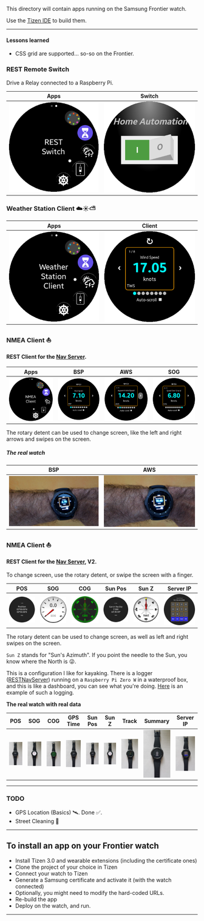 This directory will contain apps running on the Samsung Frontier watch.

Use the [Tizen IDE](https://www.tizen.org/) to  build them.

-----------------------------------------------------------

#### Lessons learned
- CSS grid are supported... so-so on the Frontier.

### REST Remote Switch
Drive a Relay connected to a Raspberry Pi.

| Apps | Switch |
|:----:|:------:|
|![Apps](./docimg/RESTSwitch.01.png)|![AWS](./docimg/switch.01.png)|

### Weather Station Client ☁️☀️⛅

| Apps | Client |
|:----:|:------:|
|![Apps](./docimg/weather.station.01.png)|![Apps](./docimg/weather.station.02.png)|

### NMEA Client ⛵
#### <!-- WIP 🚧 --> REST Client for the [Nav Server](https://github.com/OlivierLD/raspberry-coffee/tree/master/RESTNavServer).

| Apps | BSP | AWS | SOG |
|:----:|:---:|:---:|:---:|
|![Apps](./docimg/nmea.client.01.png)|![BSP](./docimg/BSP.png)|![AWS](./docimg/AWS.png)|![SOG](./docimg/SOG.png)|

The rotary detent can be used to change screen, like the left and right arrows and swipes on the screen.

##### The real watch

| BSP  | AWS |
|:----:|:---:|
|![Apps](./docimg/watch.01.jpg)|![BSP](./docimg/watch.02.jpg)|


### NMEA Client ⛵
#### <!-- WIP 🚧 --> REST Client for the [Nav Server](https://github.com/OlivierLD/raspberry-coffee/tree/master/RESTNavServer), V2.

To change screen, use the rotary detent, or swipe the screen with a finger.

| POS | SOG | COG | Sun Pos | Sun Z | Server IP |
|:----:|:---:|:---:|:---:|:---:|:---:|
|![POS](./docimg/trackv2.pos.png)|![SOG](./docimg/trackv2.sog.png)|![COG](./docimg/trackv2.compass.png)|![Sun](./docimg/trackv2.sun.pos.png)|![SunZ](./docimg/trackv2.sun.z.png)|![Server IP](./docimg/trackv2.ip.png)|

The rotary detent can be used to change screen, as well as left and right swipes on the screen.

`Sun Z` stands for "Sun's Azimuth". If you point the needle to the Sun, you know where the North is 😜.

This is a configuration I like for kayaking. There is a logger ([RESTNavServer](https://github.com/OlivierLD/raspberry-coffee/tree/master/RESTNavServer)) running on a `Raspberry Pi Zero W` in a waterproof box, and this is like a dashboard,
you can see what you're doing. [Here](http://hocus-blogus.blogspot.com/2018/11/thanksgiving-kayaking-in-drakes-estero.html) is an example of such a logging.

**The real watch with real data**

| POS | SOG | COG | GPS Time | Sun Pos | Sun Z | Track | Summary | Server IP |
|:----:|:---:|:---:|:---:|:---:|:---:|:---:|:---:|:---:|
|![POS](./docimg/real.01.jpg)|![SOG](./docimg/real.02.jpg)|![COG](./docimg/real.03.jpg)|![GPS Time](./docimg/real.04.jpg)|![Sun Data](./docimg/real.05.jpg)|![Sun Z](./docimg/real.06.jpg)|![Track](./docimg/real.07.jpg)|![Summary](./docimg/real.08.jpg)|![Server IP](./docimg/real.09.jpg)|

---

### TODO
- GPS Location (Basics) 🛰️. Done &#9989;.
- Street Cleaning 🚗

---

## To install an app on your Frontier watch
- Install Tizen 3.0 and wearable extensions (including the certificate ones)
- Clone the project of your choice in Tizen
- Connect your watch to Tizen
- Generate a Samsung certificate and activate it (with the watch connected)
- Optionally, you might need to modify the hard-coded URLs.
- Re-build the app
- Deploy on the watch, and run.

---
